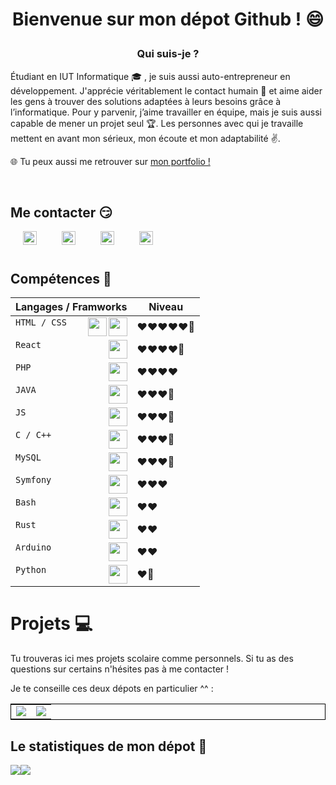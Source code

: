 # <p align="center">Bienvenue sur mon dépot Github ! 😄</p>

### <p align="center">Qui suis-je ? </p>

Étudiant en IUT Informatique 🎓 , je suis aussi auto-entrepreneur en développement. J'apprécie véritablement le contact humain 🥰 et aime aider les gens à trouver des solutions adaptées à leurs besoins grâce à l’informatique. Pour y parvenir, j’aime travailler en équipe, mais je suis aussi capable de mener un projet seul 🏆. Les personnes avec qui je travaille mettent en avant mon sérieux, mon écoute et mon adaptabilité ✌️.

🌐 Tu peux aussi me retrouver sur [mon portfolio !](https://sepios.fr/) 

<br/>

## Me contacter 😏

[<img align="left" height="22px" src="https://cdn.jsdelivr.net/npm/simple-icons@v3/icons/linkedin.svg" hspace="20"/>](https://www.linkedin.com/in/florian-toribio/)

[<img align="left" height="22px" src="https://cdn.jsdelivr.net/npm/simple-icons@3.13.0/icons/github.svg" hspace="20"/>](https://github.com/sepios87)

[<img align="left" height="22px" src="https://cdn.jsdelivr.net/npm/simple-icons@3.13.0/icons/instagram.svg" hspace="20"/>](https://www.instagram.com/_sepios/)

<a href="mailto:sepios.corp@gmail.com"><img align="left" height="22px" src="https://cdn.jsdelivr.net/npm/simple-icons@3.13.0/icons/gmail.svg" hspace="20"/></a>


<br/><br/>

## Compétences 🔧

<div align="center"> 

|Langages / Framworks           |Niveau           		|
|-------------------------------|-------------------------------|
|`HTML / CSS`<img align="right" height="30px" src="https://cdn.jsdelivr.net/npm/simple-icons@3.13.0/icons/css3.svg"><img align="right" height="30px" src="https://cdn.jsdelivr.net/npm/simple-icons@3.13.0/icons/html5.svg">              	|❤️❤️❤️❤️❤️🧡           	|
|`React` <img align="right" height="30px" src="https://cdn.jsdelivr.net/npm/simple-icons@3.13.0/icons/react.svg">           		|❤️❤️❤️❤️🧡          		|
|`PHP`   <img align="right" height="30px" src="https://cdn.jsdelivr.net/npm/simple-icons@3.13.0/icons/php.svg">          		|❤️❤️❤️❤️            		|
|`JAVA`  <img align="right" height="30px" src="https://cdn.jsdelivr.net/npm/simple-icons@3.13.0/icons/java.svg">           		|❤️❤️❤️🧡            		|
|`JS`    <img align="right" height="30px" src="https://cdn.jsdelivr.net/npm/simple-icons@3.13.0/icons/javascript.svg">         		|❤️❤️❤️🧡            		|
|`C / C++`   <img align="right" height="30px" src="https://cdn.jsdelivr.net/npm/simple-icons@3.13.0/icons/c.svg">          		|❤️❤️❤️🧡            		|
|`MySQL`   <img align="right" height="30px" src="https://cdn.jsdelivr.net/npm/simple-icons@3.13.0/icons/mysql.svg">          		|❤️❤️❤️🧡            		|
|`Symfony`  <img align="right" height="30px" src="https://cdn.jsdelivr.net/npm/simple-icons@3.13.0/icons/symfony.svg">           		|❤️❤️❤️            		|
|`Bash`  <img align="right" height="30px" src="https://cdn.jsdelivr.net/npm/simple-icons@3.13.0/icons/gnubash.svg">            		|❤️❤️            		|
|`Rust`    <img align="right" height="30px" src="https://cdn.jsdelivr.net/npm/simple-icons@3.13.0/icons/rust.svg">          		|❤️❤️             		|
|`Arduino`    <img align="right" height="30px" src="https://cdn.jsdelivr.net/npm/simple-icons@3.13.0/icons/arduino.svg">          		|❤️❤️             		|
|`Python`     <img align="right" height="30px" src="https://cdn.jsdelivr.net/npm/simple-icons@3.13.0/icons/python.svg">         		|❤️🧡            		|

</div>

# Projets 💻

Tu trouveras ici mes projets scolaire comme personnels. Si tu as des questions sur certains n'hésites pas à me contacter !  

Je te conseille ces deux dépots en particulier ^^ :

<table style="border : 1px solid black">
  <tr>
    <td><img src="https://github-readme-stats.vercel.app/api/pin/?username=Sawangg&repo=Pilaf"/></td>
    <td><img src="https://github-readme-stats.vercel.app/api/pin/?username=sepios87&repo=Site_DavidLemonade"/></td>
  </tr>
</table>

## Le statistiques de mon dépot 🤗

<div align="center">
  <div style="display: flex; align-items: flex-start;">
      <img src="https://github-readme-stats.vercel.app/api?username=sepios87&hide=contribs,prs" />
    <img src="https://github-readme-stats.vercel.app/api/top-langs/?username=sepios87&layout=compact"/>
  </div>
</div>
